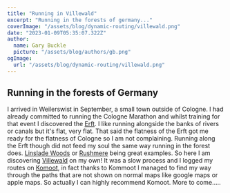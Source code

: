 ```yaml
---
title: "Running in Villewald"
excerpt: "Running in the forests of germany..."
coverImage: "/assets/blog/dynamic-routing/villewald.png"
date: "2023-01-09T05:35:07.322Z"
author:
  name: Gary Buckle
  picture: "/assets/blog/authors/gb.png"
ogImage:
  url: "/assets/blog/dynamic-routing/villewald.png"
---
```


## Running in the forests of Germany

I arrived in Weilerswist in September, a small town outside of Cologne. I had already committed to running the Cologne Marathon and whilst training for that event I discovered the [Erft](https://en.wikipedia.org/wiki/Erft). I like running alongside the banks of rivers or canals but it's flat, very flat. That said the flatness of the Erft got me ready for the flatness of Cologne so I am not complaining. Running along the Erft though did not feed my soul the same way running in the forest does. [Linslade Woods](http://linsladewood.info/) or [Rushmere](https://en.wikipedia.org/wiki/Stockgrove_Country_Park) being great examples.
So here I am discovering [Villewald](https://www.villewaelder.de/en/) on my own! It was a slow process and I logged my routes on [Komoot](https://www.komoot.com/), in fact thanks to Kommoot I managed to find my way through the paths that are not shown on normal maps like google maps or apple maps. So actually I can highly recommend Komoot. More to come.....
